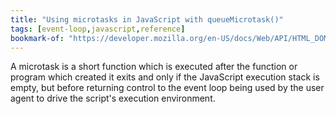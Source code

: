 ```yaml
---
title: "Using microtasks in JavaScript with queueMicrotask()"
tags: [event-loop,javascript,reference]
bookmark-of: "https://developer.mozilla.org/en-US/docs/Web/API/HTML_DOM_API/Microtask_guide"
---
```

A microtask is a short function which is executed after the function or program which created it exits and only if the JavaScript execution stack is empty, but before returning control to the event loop being used by the user agent to drive the script's execution environment.
